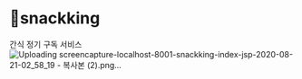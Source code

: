 # 🍪snackking
간식 정기 구독 서비스
![Uploading screencapture-localhost-8001-snackking-index-jsp-2020-08-21-02_58_19 - 복사본 (2).png…]()
